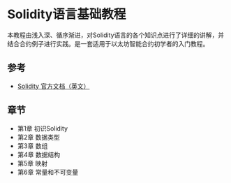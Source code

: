 # Solidity语言基础教程
本教程由浅入深、循序渐进，对Solidity语言的各个知识点进行了详细的讲解，并结合合约例子进行实践。是一套适用于以太坊智能合约初学者的入门教程。

## 参考
+ [Solidity 官方文档（英文）](https://docs.soliditylang.org/en/latest/index.html)

## 章节
+ 第1章 初识Solidity
+ 第2章 数据类型
+ 第3章 数组
+ 第4章 数据结构
+ 第5章 映射
+ 第6章 常量和不可变量

